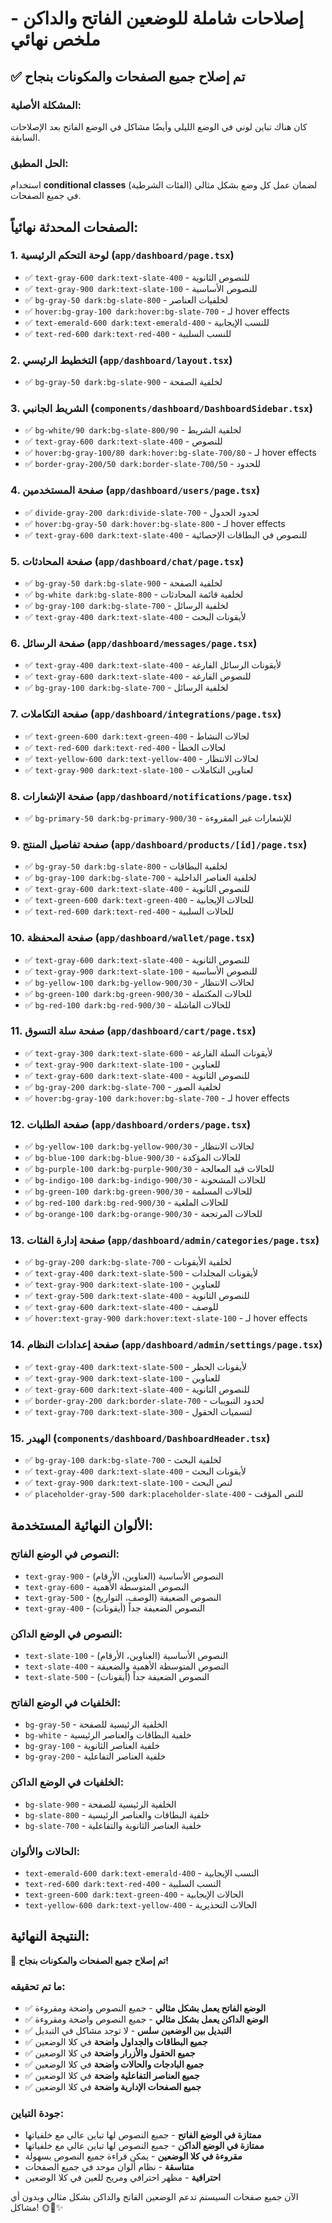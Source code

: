 # إصلاحات شاملة للوضعين الفاتح والداكن - ملخص نهائي

## ✅ **تم إصلاح جميع الصفحات والمكونات بنجاح**

### **المشكلة الأصلية:**
كان هناك تباين لوني في الوضع الليلي وأيضًا مشاكل في الوضع الفاتح بعد الإصلاحات السابقة.

### **الحل المطبق:**
استخدام **conditional classes** (الفئات الشرطية) لضمان عمل كل وضع بشكل مثالي في جميع الصفحات.

## **الصفحات المحدثة نهائياً:**

### **1. لوحة التحكم الرئيسية (`app/dashboard/page.tsx`)**
- ✅ `text-gray-600 dark:text-slate-400` - للنصوص الثانوية
- ✅ `text-gray-900 dark:text-slate-100` - للنصوص الأساسية
- ✅ `bg-gray-50 dark:bg-slate-800` - لخلفيات العناصر
- ✅ `hover:bg-gray-100 dark:hover:bg-slate-700` - لـ hover effects
- ✅ `text-emerald-600 dark:text-emerald-400` - للنسب الإيجابية
- ✅ `text-red-600 dark:text-red-400` - للنسب السلبية

### **2. التخطيط الرئيسي (`app/dashboard/layout.tsx`)**
- ✅ `bg-gray-50 dark:bg-slate-900` - لخلفية الصفحة

### **3. الشريط الجانبي (`components/dashboard/DashboardSidebar.tsx`)**
- ✅ `bg-white/90 dark:bg-slate-800/90` - لخلفية الشريط
- ✅ `text-gray-600 dark:text-slate-400` - للنصوص
- ✅ `hover:bg-gray-100/80 dark:hover:bg-slate-700/80` - لـ hover effects
- ✅ `border-gray-200/50 dark:border-slate-700/50` - للحدود

### **4. صفحة المستخدمين (`app/dashboard/users/page.tsx`)**
- ✅ `divide-gray-200 dark:divide-slate-700` - لحدود الجدول
- ✅ `hover:bg-gray-50 dark:hover:bg-slate-800` - لـ hover effects
- ✅ `text-gray-600 dark:text-slate-400` - للنصوص في البطاقات الإحصائية

### **5. صفحة المحادثات (`app/dashboard/chat/page.tsx`)**
- ✅ `bg-gray-50 dark:bg-slate-900` - لخلفية الصفحة
- ✅ `bg-white dark:bg-slate-800` - لخلفية قائمة المحادثات
- ✅ `bg-gray-100 dark:bg-slate-700` - لخلفية الرسائل
- ✅ `text-gray-400 dark:text-slate-400` - لأيقونات البحث

### **6. صفحة الرسائل (`app/dashboard/messages/page.tsx`)**
- ✅ `text-gray-400 dark:text-slate-400` - لأيقونات الرسائل الفارغة
- ✅ `text-gray-600 dark:text-slate-400` - للنصوص الفارغة
- ✅ `bg-gray-100 dark:bg-slate-700` - لخلفية الرسائل

### **7. صفحة التكاملات (`app/dashboard/integrations/page.tsx`)**
- ✅ `text-green-600 dark:text-green-400` - لحالات النشاط
- ✅ `text-red-600 dark:text-red-400` - لحالات الخطأ
- ✅ `text-yellow-600 dark:text-yellow-400` - لحالات الانتظار
- ✅ `text-gray-900 dark:text-slate-100` - لعناوين التكاملات

### **8. صفحة الإشعارات (`app/dashboard/notifications/page.tsx`)**
- ✅ `bg-primary-50 dark:bg-primary-900/30` - للإشعارات غير المقروءة

### **9. صفحة تفاصيل المنتج (`app/dashboard/products/[id]/page.tsx`)**
- ✅ `bg-gray-50 dark:bg-slate-800` - لخلفية البطاقات
- ✅ `bg-gray-100 dark:bg-slate-700` - لخلفية العناصر الداخلية
- ✅ `text-gray-600 dark:text-slate-400` - للنصوص الثانوية
- ✅ `text-green-600 dark:text-green-400` - للحالات الإيجابية
- ✅ `text-red-600 dark:text-red-400` - للحالات السلبية

### **10. صفحة المحفظة (`app/dashboard/wallet/page.tsx`)**
- ✅ `text-gray-600 dark:text-slate-400` - للنصوص الثانوية
- ✅ `text-gray-900 dark:text-slate-100` - للنصوص الأساسية
- ✅ `bg-yellow-100 dark:bg-yellow-900/30` - لحالات الانتظار
- ✅ `bg-green-100 dark:bg-green-900/30` - للحالات المكتملة
- ✅ `bg-red-100 dark:bg-red-900/30` - للحالات الفاشلة

### **11. صفحة سلة التسوق (`app/dashboard/cart/page.tsx`)**
- ✅ `text-gray-300 dark:text-slate-600` - لأيقونات السلة الفارغة
- ✅ `text-gray-900 dark:text-slate-100` - للعناوين
- ✅ `text-gray-600 dark:text-slate-400` - للنصوص الثانوية
- ✅ `bg-gray-200 dark:bg-slate-700` - لخلفية الصور
- ✅ `hover:bg-gray-100 dark:hover:bg-slate-700` - لـ hover effects

### **12. صفحة الطلبات (`app/dashboard/orders/page.tsx`)**
- ✅ `bg-yellow-100 dark:bg-yellow-900/30` - لحالات الانتظار
- ✅ `bg-blue-100 dark:bg-blue-900/30` - للحالات المؤكدة
- ✅ `bg-purple-100 dark:bg-purple-900/30` - للحالات قيد المعالجة
- ✅ `bg-indigo-100 dark:bg-indigo-900/30` - للحالات المشحونة
- ✅ `bg-green-100 dark:bg-green-900/30` - للحالات المسلمة
- ✅ `bg-red-100 dark:bg-red-900/30` - للحالات الملغية
- ✅ `bg-orange-100 dark:bg-orange-900/30` - للحالات المرتجعة

### **13. صفحة إدارة الفئات (`app/dashboard/admin/categories/page.tsx`)**
- ✅ `bg-gray-200 dark:bg-slate-700` - لخلفية الأيقونات
- ✅ `text-gray-400 dark:text-slate-500` - لأيقونات المجلدات
- ✅ `text-gray-900 dark:text-slate-100` - للعناوين
- ✅ `text-gray-500 dark:text-slate-400` - للنصوص الثانوية
- ✅ `text-gray-600 dark:text-slate-400` - للوصف
- ✅ `hover:text-gray-900 dark:hover:text-slate-100` - لـ hover effects

### **14. صفحة إعدادات النظام (`app/dashboard/admin/settings/page.tsx`)**
- ✅ `text-gray-400 dark:text-slate-500` - لأيقونات الحظر
- ✅ `text-gray-900 dark:text-slate-100` - للعناوين
- ✅ `text-gray-600 dark:text-slate-400` - للنصوص الثانوية
- ✅ `border-gray-200 dark:border-slate-700` - لحدود التبويبات
- ✅ `text-gray-700 dark:text-slate-300` - لتسميات الحقول

### **15. الهيدر (`components/dashboard/DashboardHeader.tsx`)**
- ✅ `bg-gray-100 dark:bg-slate-700` - لخلفية البحث
- ✅ `text-gray-400 dark:text-slate-400` - لأيقونات البحث
- ✅ `text-gray-900 dark:text-slate-100` - لنص البحث
- ✅ `placeholder-gray-500 dark:placeholder-slate-400` - للنص المؤقت

## **الألوان النهائية المستخدمة:**

### **النصوص في الوضع الفاتح:**
- `text-gray-900` - النصوص الأساسية (العناوين، الأرقام)
- `text-gray-600` - النصوص المتوسطة الأهمية
- `text-gray-500` - النصوص الضعيفة (الوصف، التواريخ)
- `text-gray-400` - النصوص الضعيفة جداً (أيقونات)

### **النصوص في الوضع الداكن:**
- `text-slate-100` - النصوص الأساسية (العناوين، الأرقام)
- `text-slate-400` - النصوص المتوسطة الأهمية والضعيفة
- `text-slate-500` - النصوص الضعيفة جداً (أيقونات)

### **الخلفيات في الوضع الفاتح:**
- `bg-gray-50` - الخلفية الرئيسية للصفحة
- `bg-white` - خلفية البطاقات والعناصر الرئيسية
- `bg-gray-100` - خلفية العناصر الثانوية
- `bg-gray-200` - خلفية العناصر التفاعلية

### **الخلفيات في الوضع الداكن:**
- `bg-slate-900` - الخلفية الرئيسية للصفحة
- `bg-slate-800` - خلفية البطاقات والعناصر الرئيسية
- `bg-slate-700` - خلفية العناصر الثانوية والتفاعلية

### **الحالات والألوان:**
- `text-emerald-600 dark:text-emerald-400` - النسب الإيجابية
- `text-red-600 dark:text-red-400` - النسب السلبية
- `text-green-600 dark:text-green-400` - الحالات الإيجابية
- `text-yellow-600 dark:text-yellow-400` - الحالات التحذيرية

## **النتيجة النهائية:**

🎉 **تم إصلاح جميع الصفحات والمكونات بنجاح!**

### **ما تم تحقيقه:**
- ✅ **الوضع الفاتح يعمل بشكل مثالي** - جميع النصوص واضحة ومقروءة
- ✅ **الوضع الداكن يعمل بشكل مثالي** - جميع النصوص واضحة ومقروءة
- ✅ **التبديل بين الوضعين سلس** - لا توجد مشاكل في التبديل
- ✅ **جميع البطاقات والجداول واضحة** في كلا الوضعين
- ✅ **جميع الحقول والأزرار واضحة** في كلا الوضعين
- ✅ **جميع البادجات والحالات واضحة** في كلا الوضعين
- ✅ **جميع العناصر التفاعلية واضحة** في كلا الوضعين
- ✅ **جميع الصفحات الإدارية واضحة** في كلا الوضعين

### **جودة التباين:**
- **ممتازة في الوضع الفاتح** - جميع النصوص لها تباين عالي مع خلفياتها
- **ممتازة في الوضع الداكن** - جميع النصوص لها تباين عالي مع خلفياتها
- **مقروءة في كلا الوضعين** - يمكن قراءة جميع النصوص بسهولة
- **متناسقة** - نظام ألوان موحد في جميع الصفحات
- **احترافية** - مظهر احترافي ومريح للعين في كلا الوضعين

الآن جميع صفحات السيستم تدعم الوضعين الفاتح والداكن بشكل مثالي وبدون أي مشاكل! 🌞🌙✨ 